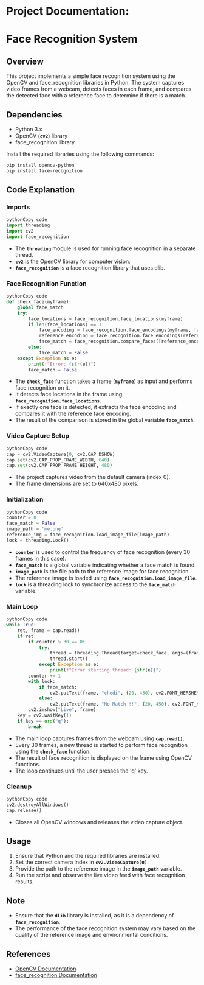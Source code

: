 # Project Documentation:

# **Face Recognition System**

## **Overview**

This project implements a simple face recognition system using the OpenCV and face_recognition libraries in Python. The system captures video frames from a webcam, detects faces in each frame, and compares the detected face with a reference face to determine if there is a match.

## **Dependencies**

- Python 3.x
- OpenCV (**`cv2`**) library
- face_recognition library

Install the required libraries using the following commands:

```bash
pip install opencv-python
pip install face-recognition
```

## **Code Explanation**

### **Imports**

```python
pythonCopy code
import threading
import cv2
import face_recognition
```

- The **`threading`** module is used for running face recognition in a separate thread.
- **`cv2`** is the OpenCV library for computer vision.
- **`face_recognition`** is a face recognition library that uses dlib.

### **Face Recognition Function**

```python
pythonCopy code
def check_face(myframe):
    global face_match
    try:
        face_locations = face_recognition.face_locations(myframe)
        if len(face_locations) == 1:
            face_encoding = face_recognition.face_encodings(myframe, face_locations)[0]
            reference_encoding = face_recognition.face_encodings(reference_img)[0]
            face_match = face_recognition.compare_faces([reference_encoding], face_encoding)[0]
        else:
            face_match = False
    except Exception as e:
        print(f"Error: {str(e)}")
        face_match = False

```

- The **`check_face`** function takes a frame (**`myframe`**) as input and performs face recognition on it.
- It detects face locations in the frame using **`face_recognition.face_locations`**.
- If exactly one face is detected, it extracts the face encoding and compares it with the reference face encoding.
- The result of the comparison is stored in the global variable **`face_match`**.

### **Video Capture Setup**

```python
pythonCopy code
cap = cv2.VideoCapture(0, cv2.CAP_DSHOW)
cap.set(cv2.CAP_PROP_FRAME_WIDTH, 640)
cap.set(cv2.CAP_PROP_FRAME_HEIGHT, 480)

```

- The project captures video from the default camera (index 0).
- The frame dimensions are set to 640x480 pixels.

### **Initialization**

```python
pythonCopy code
counter = 0
face_match = False
image_path = 'me.png'
reference_img = face_recognition.load_image_file(image_path)
lock = threading.Lock()

```

- **`counter`** is used to control the frequency of face recognition (every 30 frames in this case).
- **`face_match`** is a global variable indicating whether a face match is found.
- **`image_path`** is the file path to the reference image for face recognition.
- The reference image is loaded using **`face_recognition.load_image_file`**.
- **`lock`** is a threading lock to synchronize access to the **`face_match`** variable.

### **Main Loop**

```python
pythonCopy code
while True:
    ret, frame = cap.read()
    if ret:
        if counter % 30 == 0:
            try:
                thread = threading.Thread(target=check_face, args=(frame.copy(),))
                thread.start()
            except Exception as e:
                print(f"Error starting thread: {str(e)}")
        counter += 1
        with lock:
            if face_match:
                cv2.putText(frame, "chedi", (20, 450), cv2.FONT_HERSHEY_SIMPLEX, 2, (0, 255, 0), 3)
            else:
                cv2.putText(frame, "No Match !!", (20, 450), cv2.FONT_HERSHEY_SIMPLEX, 2, (0, 0, 255), 3)
        cv2.imshow("Live", frame)
    key = cv2.waitKey(1)
    if key == ord("q"):
        break

```

- The main loop captures frames from the webcam using **`cap.read()`**.
- Every 30 frames, a new thread is started to perform face recognition using the **`check_face`** function.
- The result of face recognition is displayed on the frame using OpenCV functions.
- The loop continues until the user presses the 'q' key.

### **Cleanup**

```python
pythonCopy code
cv2.destroyAllWindows()
cap.release()

```

- Closes all OpenCV windows and releases the video capture object.

## **Usage**

1. Ensure that Python and the required libraries are installed.
2. Set the correct camera index in **`cv2.VideoCapture(0)`**.
3. Provide the path to the reference image in the **`image_path`** variable.
4. Run the script and observe the live video feed with face recognition results.

## **Note**

- Ensure that the **`dlib`** library is installed, as it is a dependency of **`face_recognition`**.
- The performance of the face recognition system may vary based on the quality of the reference image and environmental conditions.

## **References**

- [OpenCV Documentation](https://docs.opencv.org/)
- [face_recognition Documentation](https://github.com/ageitgey/face_recognition)
